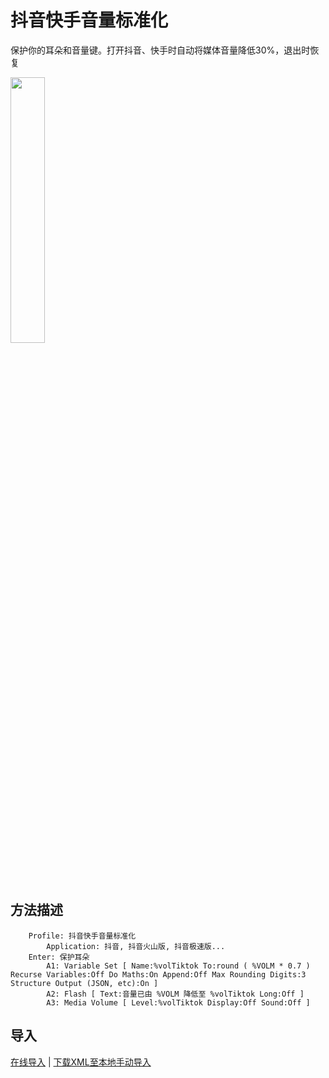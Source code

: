 # 抖音快手音量标准化

保护你的耳朵和音量键。打开抖音、快手时自动将媒体音量降低30%，退出时恢复

<img src="https://raw.githubusercontent.com/feeshy/tasker_profiles_share/master/TikTok_Normalizer/Screenshot_20210713-102207.jpg" width="33%">

## 方法描述

```
    Profile: 抖音快手音量标准化
    	Application: 抖音, 抖音火山版, 抖音极速版...
    Enter: 保护耳朵
    	A1: Variable Set [ Name:%volTiktok To:round ( %VOLM * 0.7 ) Recurse Variables:Off Do Maths:On Append:Off Max Rounding Digits:3 Structure Output (JSON, etc):On ] 
    	A2: Flash [ Text:音量已由 %VOLM 降低至 %volTiktok Long:Off ] 
    	A3: Media Volume [ Level:%volTiktok Display:Off Sound:Off ] 
```
## 导入


[在线导入](https://taskernet.com/shares/?user=AS35m8kd%2B%2B8TCtuKD5vi%2BgxDuL5p9VAa8vrSP6viIGO6nBMQGv6ntB%2BfsCHAjiN7MZx1YA%3D%3D&id=Profile%3A%E6%8A%96%E9%9F%B3%E5%BF%AB%E6%89%8B%E9%9F%B3%E9%87%8F%E6%A0%87%E5%87%86%E5%8C%96) | [下载XML至本地手动导入](https://raw.githubusercontent.com/feeshy/tasker_profiles_share/master/TikTok_Normalizer/Tiktok_Normalizer.prf.xml)
